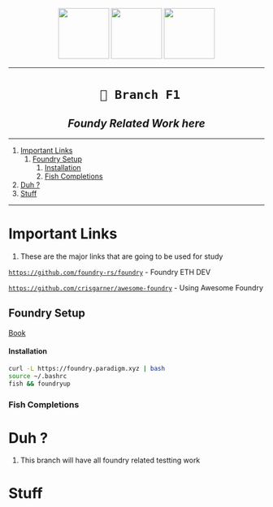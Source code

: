 <p align="center">
<img src="https://myteenwebcam.com/fapp/gifs/f3fab9dcfbfaffb5eb62ed82d10d8f49.gif" width="100">
<img src="https://myteenwebcam.com/fapp/gifs/f3fab9dcfbfaffb5eb62ed82d10d8f49.gif" width="100">
<img src="https://myteenwebcam.com/fapp/gifs/f3fab9dcfbfaffb5eb62ed82d10d8f49.gif" width="100">
</p>

----

<h1 align="center"><code> 🐌 Branch F1</code></h1>
<h2 align="center"><i> Foundy Related Work here </i></h2>

----
1. [Important Links](#important-links)
   1. [Foundry Setup](#foundry-setup)
         1. [Installation](#installation)
      1. [Fish Completions](#fish-completions)
2. [Duh ?](#duh-)
3. [Stuff](#stuff)

----

# Important Links 

1. These are the major links that are going to be used for study

[`https://github.com/foundry-rs/foundry`](https://github.com/foundry-rs/foundry) - Foundry ETH DEV

[`https://github.com/crisgarner/awesome-foundry`](https://github.com/crisgarner/awesome-foundry) - Using Awesome Foundry 

## Foundry Setup

[Book](https://book.getfoundry.sh/getting-started/installation)

#### Installation 

```sh 
curl -L https://foundry.paradigm.xyz | bash
source ~/.bashrc 
fish && foundryup 
```

### Fish Completions



# Duh ? 

1. This branch will have all foundry related testting work 


# Stuff 

